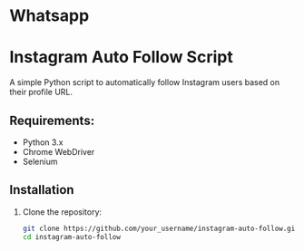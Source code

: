 # Whatsapp
# Instagram Auto Follow Script

A simple Python script to automatically follow Instagram users based on their profile URL.

## Requirements:
- Python 3.x
- Chrome WebDriver
- Selenium

## Installation

1. Clone the repository:
   ```bash
   git clone https://github.com/your_username/instagram-auto-follow.git
   cd instagram-auto-follow
